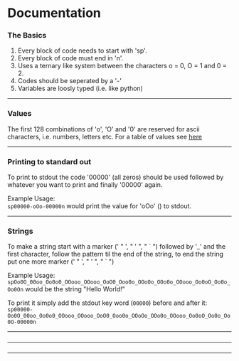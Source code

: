 # Documentation

### The Basics
1. Every block of code needs to start with 'sp'.
2. Every block of code must end in 'n'.
3. Uses a ternary like system between the characters o = 0, O = 1 and 0 = 2.
4. Codes should be seperated by a '-'
5. Variables are loosly typed (i.e. like python)

---

### Values
The first 128 combinations of 'o', 'O' and '0' are reserved for ascii characters, i.e. numbers, letters etc. For a table of values see [here](./VALUES.md)

---

### Printing to standard out
To print to stdout the code '00000' (all zeros) should be used followed by whatever you want to print and finally '00000' again.

Example Usage:   
```sp00000-oOo-00000n``` would print the value for 'oOo' (<value>) to stdout.

---

### Strings
To make a string start with a marker (' " ', " ' ", " \` ") followed by '_' and the first character, follow the pattern til the end of the string, to end the string put one more marker (' " ', " ' ", " \` ")

Example Usage:   
```spOo0O_00oo_Oo0o0_OOooo_OOooo_OoO0_Ooo0o_OOoOo_OOo0o_OOooo_Oo0oO_Oo0o_Oo0On``` would be the string "Hello World!"

To print it simply add the stdout key word (```00000```) before and after it:   
```sp00000-Oo0O_00oo_Oo0o0_OOooo_OOooo_OoO0_Ooo0o_OOoOo_OOo0o_OOooo_Oo0oO_Oo0o_Oo0O-00000n```

---

### 


---

### 


---

